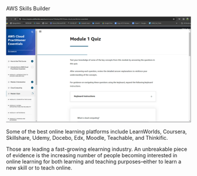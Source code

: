 AWS Skills Builder

![Alt text](aws_skills_builder.png)

Some of the best online learning platforms include LearnWorlds, Coursera, Skillshare, Udemy, Docebo, Edx, Moodle, Teachable, and Thinkific.

Those are leading a fast-growing elearning industry. An unbreakable piece of evidence is the increasing number of people becoming interested in online learning for both learning and teaching purposes–either to learn a new skill or to teach online.
